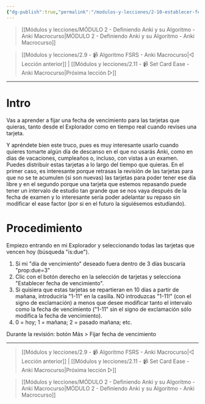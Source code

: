 ```yaml
---
{"dg-publish":true,"permalink":"/modulos-y-lecciones/2-10-establecer-fecha-de-revision-anki-macrocurso/","noteIcon":"","updated":"2024-05-15T22:20:31.952+02:00"}
---
```



> [[Módulos y lecciones/MÓDULO 2 - Definiendo Anki y su Algoritmo - Anki Macrocurso\|MÓDULO 2 - Definiendo Anki y su Algoritmo - Anki Macrocurso]]

> [[Módulos y lecciones/2.9 - 📹 Algoritmo FSRS - Anki Macrocurso\|◁ Lección anterior]] | [[Módulos y lecciones/2.11 - 📹 Set Card Ease - Anki Macrocurso\|Próxima lección ▷]]

---

# Intro
Vas a aprender a fijar una fecha de vencimiento para las tarjetas que quieras, tanto desde el Explorador como en tiempo real cuando revises una tarjeta.

Y apréndete bien este truco, pues es muy interesante usarlo cuando quieres tomarte algún día de descanso en el que no usarás Anki, como en días de vacaciones, cumpleaños o, incluso, con vistas a un examen. Puedes distribuir estas tarjetas a lo largo del tiempo que quieras. En el primer caso, es interesante porque retrasas la revisión de las tarjetas para que no se te acumulen (si son nuevas) las tarjetas para poder tener ese día libre y en el segundo porque una tarjeta que estemos repasando puede tener un intervalo de estudio tan grande que se nos vaya después de la fecha de examen y lo interesante sería poder adelantar su repaso sin modificar el ease factor (por si en el futuro la siguiésemos estudiando).

# Procedimiento
Empiezo entrando en mi Explorador y seleccionando todas las tarjetas que vencen hoy (búsqueda "is:due").

1. Si mi "día de vencimiento" deseado fuera dentro de 3 días buscaría "prop:due=3"
2. Clic con el botón derecho en la selección de tarjetas y selecciona "Establecer fecha de vencimiento". 
3. Si quisiera que estas tarjetas se repartieran en 10 días a partir de mañana, introduciría "1-11" en la casilla. NO introduzcas "1-11!" (con el signo de exclamación) a menos que desee modificar tanto el intervalo como la fecha de vencimiento ("1-11" sin el signo de exclamación sólo modifica la fecha de vencimiento).
4. 0 = hoy; 1 = mañana; 2 = pasado mañana; etc. 

Durante la revisión: botón Más > Fijar fecha de vencimiento



---

> [[Módulos y lecciones/2.9 - 📹 Algoritmo FSRS - Anki Macrocurso\|◁ Lección anterior]] | [[Módulos y lecciones/2.11 - 📹 Set Card Ease - Anki Macrocurso\|Próxima lección ▷]]

> [[Módulos y lecciones/MÓDULO 2 - Definiendo Anki y su Algoritmo - Anki Macrocurso\|MÓDULO 2 - Definiendo Anki y su Algoritmo - Anki Macrocurso]]